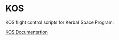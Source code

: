 # KOS
KOS flight control scripts for Kerbal Space Program.

[KOS Documentation](http://ksp-kos.github.io/KOS_DOC/contents.html)
